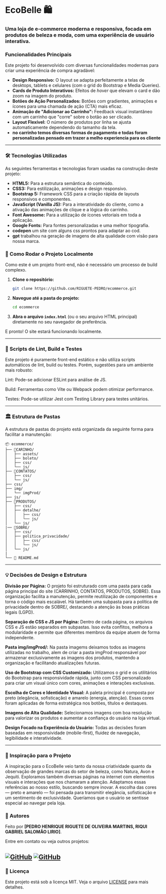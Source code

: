 # EcoBelle 🛍️

### Uma loja de e-commerce moderna e responsiva, focada em produtos de beleza e moda, com uma experiência de usuário interativa.


###  Funcionalidades Principais

Este projeto foi desenvolvido com diversas funcionalidades modernas para criar uma experiência de compra agradável:

-   **Design Responsivo:** O layout se adapta perfeitamente a telas de desktops, tablets e celulares (com o grid do Bootstrap e Media Queries).
-   **Cards de Produto Interativos:** Efeitos de *hover* que elevam o card e dão zoom na imagem do produto.
-   **Botões de Ação Personalizados:** Botões com gradientes, animações e ícones para uma chamada de ação (CTA) mais eficaz.
-   **Animação de "Adicionar ao Carrinho":** Feedback visual instantâneo com um carrinho que "corre" sobre o botão ao ser clicado.
-   **Layout Flexível:** O número de produtos por linha se ajusta automaticamente dependendo do tamanho da tela.
-   **no carrinho temos diversas formas de pagamento e todas foram personalizadas pensado em trazer a melho experiencia para os cliente**

---

### 🛠️ Tecnologias Utilizadas

As seguintes ferramentas e tecnologias foram usadas na construção deste projeto:

-   **HTML5:** Para a estrutura semântica do conteúdo.
-   **CSS3:** Para estilização, animações e design responsivo.
-   **Bootstrap 5:** Framework CSS para a criação rápida de layouts responsivos e componentes.
-   **JavaScript (Vanilla JS):** Para a interatividade do cliente, como a ativação das animações de clique e a lógica do carrinho.
-   **Font Awesome:** Para a utilização de ícones vetoriais em toda a aplicação.
-   **Google Fonts:** Para fontes personalizadas e uma melhor tipografia.
-   **codepen**       um site com alguns css prontos para adaptar ao cod.
-    **gpt**           trabalhou na geração de imagens de alta qualidade com visão para nossa marca.

### 📁 Como Rodar o Projeto Localmente

Como este é um projeto front-end, não é necessário um processo de build complexo.

1.  **Clone o repositório:**
    ```bash
    git clone https://github.com/RIGUETE-PEDRO/ecommerce.git
    ```
2.  **Navegue até a pasta do projeto:**
    ```bash
    cd ecommerce
    ```
3.  **Abra o arquivo `index.html`** (ou o seu arquivo HTML principal) diretamente no seu navegador de preferência.

E pronto! O site estará funcionando localmente.

---

### 📜 Scripts de Lint, Build e Testes
Este projeto é puramente front-end estático e não utiliza scripts automáticos de lint, build ou testes. Porém, sugestões para um ambiente mais robusto:

Lint: Pode-se adicionar ESLint para análise de JS.

Build: Ferramentas como Vite ou Webpack podem otimizar performance.

Testes: Pode-se utilizar Jest com Testing Library para testes unitários.

---
### 🏛️ Estrutura de Pastas

A estrutura de pastas do projeto está organizada da seguinte forma para facilitar a manutenção:
```
📦 ecommerce/
├── 📂CARINHO/
│   ├── assets/
│   ├── boleto/
│   ├── css/
│   └── js/
├── 📂CONTATOS/
│   ├── css/
│   └── js/
├── css/
├── img/
│   └── imgProd/
├── js/
├── 📂PRODUTOS/
│   ├── css/
│   ├── detalhe/
│   │   ├── css/
│   │   └── js/
│   └── js/
|── 📂SOBRE/
│   ├── css/
│   ├── politica_privacidade/
│   │   ├── css/
│   │   └── js/
│   └── js/
|
└── 📜 README.md
```
---
### 💡 Decisões de Design e Estrutura
**Divisão por Página:**
O projeto foi estruturado com uma pasta para cada página principal do site (CARRINHO, CONTATOS, PRODUTOS, SOBRE). Essa organização facilita a manutenção, permite reutilização de componentes e torna o código mais escalável. Há também uma subpasta para a política de privacidade dentro de SOBRE/, destacando a atenção às boas práticas legais (LGPD).

**Separação de CSS e JS por Página:**
Dentro de cada página, os arquivos CSS e JS estão separados em subpastas. Isso evita conflitos, melhora a modularidade e permite que diferentes membros da equipe atuem de forma independente.

**Pasta img/imgProd/:**
Na pasta imagems deixamos todos as imagens utilizadas no trabalho, alem de criar a pasta imgProd responsável por armazenar exclusivamente as imagens dos produtos, mantendo a organização e facilitando atualizações futuras.

**Uso de Bootstrap com CSS Customizado:**
Utilizamos o grid e os utilitários do Bootstrap para responsividade rápida, junto com CSS personalizado para criar um visual único com cores, animações e interações exclusivas.

**Escolha de Cores e Identidade Visual:**
A paleta principal é composta por preto (elegância, sofisticação) e amarelo (energia, atenção). Essas cores foram aplicadas de forma estratégica nos botões, títulos e destaques.

**Imagens de Alta Qualidade:**
Selecionamos imagens com boa resolução para valorizar os produtos e aumentar a confiança do usuário na loja virtual.

**Design Focado na Experiência do Usuário:**
Todas as decisões foram baseadas em responsividade (mobile-first), fluidez de navegação, legibilidade e interatividade.

---
### 🌟 Inspiração para o Projeto
A inspiração para o EcoBelle veio tanto da nossa criatividade quanto da observação de grandes marcas do setor de beleza, como Natura, Avon e Jequiti. Exploramos também diversas páginas na internet com elementos visuais e interações que nos chamaram a atenção. Adaptamos essas referências ao nosso estilo, buscando sempre inovar. A escolha das cores — preto e amarelo — foi pensada para transmitir elegância, sofisticação e um sentimento de exclusividade. Queríamos que o usuário se sentisse especial ao navegar pela loja.

### 👤 Autores

Feito por **[PEDRO HENRIQUE RIGUETE DE OLIVEIRA MARTINS, RIQUI GABRIEL SALOMÃO LIRIO]**.

Entre em contato ou veja outros projetos:


[![GitHub](https://img.shields.io/badge/github-%23121011.svg?style=for-the-badge&logo=github&logoColor=white)](https://github.com/RIGUETE-PEDRO)
[![GitHub](https://img.shields.io/badge/github-%23121011.svg?style=for-the-badge&logo=github&logoColor=white)](https://github.com/gabriel-silva-ravi)
---

### 📝 Licença

Este projeto está sob a licença MIT. Veja o arquivo [LICENSE](LICENSE) para mais detalhes.
